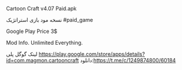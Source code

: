 Cartoon Craft v4.07 Paid.apk

نسخه مود بازی استراتژیک
#paid_game

Google Play Price 3$

Mod Info.
Unlimited Everything.


لینک گوگل پلی
https://play.google.com/store/apps/details?id=com.magmon.cartooncraft
دانلود:https://t.me/c/1249874800/60184
